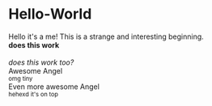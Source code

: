 # Hello-World
Hello it's a me!
This is a strange and interesting beginning.
<br><b> does this work </b></br>
<br><i> does this work too? </i></br>
Awesome Angel<br><sub> omg tiny </sub></br>
Even more awesome Angel<br><sup> hehexd it's on top </sup></br>

